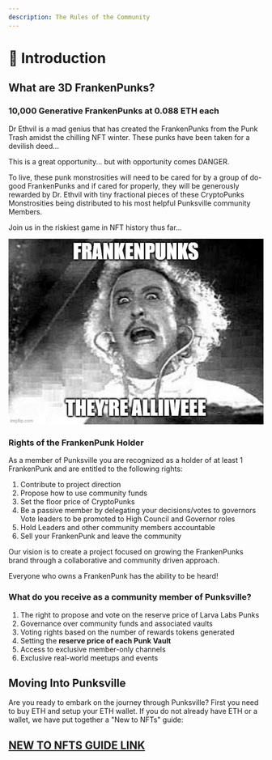 ```yaml
---
description: The Rules of the Community
---
```


# 👋 Introduction

## What are 3D FrankenPunks?

### **10,000 Generative FrankenPunks at 0.088 ETH each**

Dr Ethvil is a mad genius that has created the FrankenPunks from the Punk Trash amidst the chilling NFT winter. These punks have been taken for a devilish deed...

This is a great opportunity... but with opportunity comes DANGER.&#x20;

To live, these punk monstrosities will need to be cared for by a group of do-good FrankenPunks and if cared for properly, they will be generously rewarded by Dr. Ethvil with tiny fractional pieces of these CryptoPunks Monstrosities being distributed to his most helpful Punksville community Members.&#x20;

Join us in the riskiest game in NFT history thus far...

![](.gitbook/assets/meme1.jpg)

### Rights of the FrankenPunk Holder

As a member of Punksville you are recognized as a holder of at least 1 FrankenPunk and are entitled to the following rights:

1. Contribute to project direction&#x20;
2. Propose how to use community funds &#x20;
3. Set the floor price of CryptoPunks
4. Be a passive member by delegating your decisions/votes to governors Vote leaders to be promoted to High Council and Governor roles&#x20;
5. Hold Leaders and other community members accountable&#x20;
6. Sell your FrankenPunk and leave the community

Our vision is to create a project focused on growing the FrankenPunks brand through a collaborative and community driven approach.

Everyone who owns a FrankenPunk has the ability to be heard!

### What do you receive as a community member of Punksville?

1. The right to propose and vote on the reserve price of Larva Labs Punks
2. Governance over community funds and associated vaults
3. Voting rights based on the number of rewards tokens generated
4. Setting the **reserve price of each Punk Vault**
5. Access to exclusive member-only channels
6. Exclusive real-world meetups and events

## Moving Into Punksville

Are you ready to embark on the journey through Punksville? First you need to buy ETH and setup your ETH wallet. If you do not already have ETH or a wallet, we have put together a "New to NFTs" guide:&#x20;

## &#x20;                 [NEW TO NFTS GUIDE LINK](broken-reference)



##
